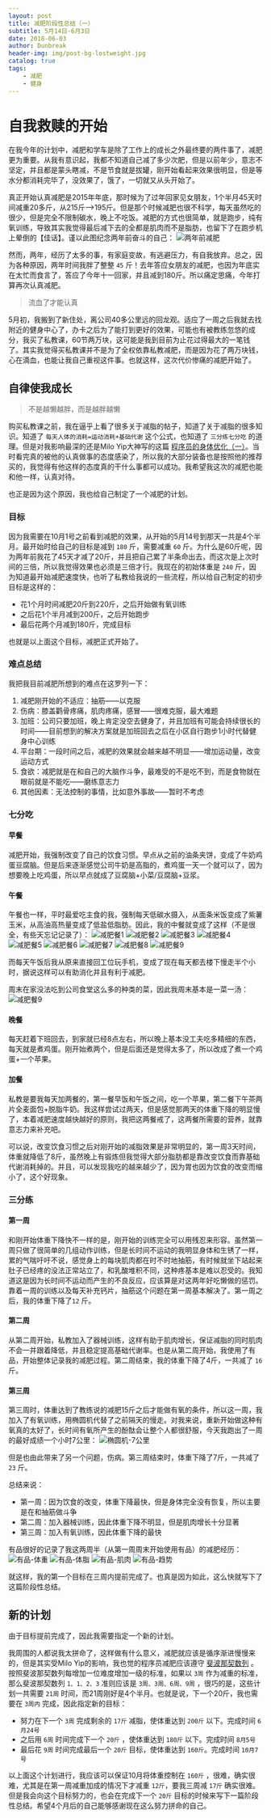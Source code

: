 ```yaml
---
layout: post
title: 减肥阶段性总结（一）
subtitle: 5月14日-6月3日
date: 2018-06-03
author: Dunbreak
header-img: img/post-bg-lostweight.jpg
catalog: true
tags:
    - 减肥
    - 健身
---
```

# 自我救赎的开始

在我今年的计划中，减肥和学车是除了工作上的成长之外最终要的两件事了，减肥更为重要。从我有意识起，我都不知道自己减了多少次肥，但是以前年少，意志不坚定，并且都是蒙头瞎减，不是节食就是拔罐，刚开始看起来效果很明显，但是等水分都消耗完毕了，没效果了，饿了，一切就又从头开始了。

真正开始认真减肥是2015年年底，那时候为了过年回家见女朋友，1个半月45天时间减重20多斤，从215斤——>195斤。但是那个时候减肥也很不科学，每天虽然吃的很少，但是完全不限制碳水，晚上不吃饭。减肥的方式也很简单，就是跑步，纯有氧训练，导致其实我觉得最后减下去的全都是肌肉而不是脂肪，也留下了在跑步机上晕倒的【佳话】。谨以此图纪念两年前奋斗的自己：
![两年前减肥](http://f.cl.ly/items/3G3l0M3z1t3T3W403A3k/%E4%B8%A4%E5%B9%B4%E5%89%8D%E5%87%8F%E8%82%A5.jpg)

然而，两年，经历了太多的事，有家庭变故，有逃避压力，有自我放弃。总之，因为各种原因，两年时间我胖了整整 `45` 斤！去年答应女朋友的减肥，也因为年底实在太忙而食言了，答应了今年十一回家，并且减到180斤。所以痛定思痛，今年打算再次认真减肥。

> 流血了才能认真

5月初，我搬到了新住处，离公司40多公里远的回龙观。适应了一周之后我就去找附近的健身中心了，办卡之后为了能打到更好的效果，可能也有被教练忽悠的成分，我买了私教课，60节两万块，这可能是我到目前为止花过得最大的一笔钱了。其实我觉得买私教课并不是为了全权依靠私教减肥，而是因为花了两万块钱，心在滴血，也能让我自己重视这件事。也就这样，这次代价惨痛的减肥开始了。

## 自律使我成长

> 不是越懒越胖，而是越胖越懒

购买私教课之前，我在逼乎上看了很多关于减脂的帖子，知道了关于减脂的很多知识。知道了 `每天人体的消耗=运动消耗+基础代谢` 这个公式，也知道了 `三分练七分吃` 的道理。但是对我影响最深的还是Milo Yip大神写的这篇 [程序员的身体优化（一）](https://zhuanlan.zhihu.com/p/26190037)。当时看完真的被他的认真做事的态度感染了，所以我的大部分装备也是按照他的推荐买的，我觉得有他这样的态度真的干什么事都可以成功。我希望我这次的减肥也能和他一样，认真对待。

也正是因为这个原因，我也给自己制定了一个减肥的计划。

### 目标

因为我需要在10月1号之前看到减肥的效果，从开始的5月14号到那天一共是4个半月。最开始时给自己的目标是减到 `180` 斤，需要减重 `60` 斤。为什么是60斤呢，因为两年前我花了45天才减了20斤，并且把自己累了半条命出去，而这次是上次时间的三倍，所以我觉得效果也必须是三倍才行。我现在的初始体重是 `240` 斤，因为知道最开始减肥速度快，也听了私教给我说的一些流程，所以给自己制定的初步目标是这样的：

* 花1个月时间减肥20斤到220斤，之后开始做有氧训练
* 之后花1个半月减到200斤，之后开始跑步
* 最后花两个月减到180斤，完成目标

也就是以上面这个目标，减肥正式开始了。

### 难点总结

我把我目前减肥所想到的难点在这罗列一下：

1. 减肥刚开始的不适应：抽筋——以克服
2. 伤病：膝盖鹳骨疼痛，肌肉疼痛，感冒——很难克服，最大难题
3. 加班：公司只要加班，晚上肯定没空去健身了，并且加班有可能会持续很长的时间——目前想到的解决方案就是加班回去之后在小区自行跑步1小时代替健身中心训练
4. 平台期：一段时间之后，减肥的效果就会越来越不明显——增加运动量，改变运动方式
5. 食欲：减肥就是在和自己的大脑作斗争，最难受的不是吃不到，而是食物就在眼前就是不能吃——磨练意志力
6. 其他因素：无法控制的事情，比如意外事故——暂时不考虑

### 七分吃

#### 早餐

减肥开始，我强制改变了自己的饮食习惯。早点从之前的油条夹饼，变成了牛奶鸡蛋豆腐脑。但是后来逐渐感觉公司牛奶是高脂的，煮鸡蛋一天一个就可以了，因为想要晚上吃鸡蛋，所以早点就成了豆腐脑+小菜/豆腐脑+豆浆。

#### 午餐

午餐也一样，平时最爱吃主食的我，强制每天低碳水摄入，从面条米饭变成了紫薯玉米，从高油高热量变成了低盐低脂肪。因此，我的中餐就变成了这样（不是很全，有些天忘记记录了）：
![减肥餐1](http://f.cl.ly/items/2X392U2Z0N401W1l2r0C/%E5%87%8F%E8%82%A5%E9%A4%901.jpg)
![减肥餐2](http://f.cl.ly/items/2N2J462u2J3u2i3C0d0S/%E5%87%8F%E8%82%A5%E9%A4%902.jpg)
![减肥餐3](http://f.cl.ly/items/1T400n1P411W3g1g0C1e/%E5%87%8F%E8%82%A5%E9%A4%903.jpg)
![减肥餐4](http://f.cl.ly/items/2c001n0c1h0Q1y2J0A3K/%E5%87%8F%E8%82%A5%E9%A4%904.jpg)
![减肥餐5](http://f.cl.ly/items/3Y3I3U2T3e3A1G0s0Q0C/%E5%87%8F%E8%82%A5%E9%A4%905.jpg)
![减肥餐6](http://f.cl.ly/items/0I2Z3k3z0e3Z422q062p/%E5%87%8F%E8%82%A5%E9%A4%906.jpg)
![减肥餐7](http://f.cl.ly/items/3E2u2m2n2J23010P1L0L/%E5%87%8F%E8%82%A5%E9%A4%907.jpg)
![减肥餐8](http://f.cl.ly/items/0y2x1L0h1q1o1l37363n/%E5%87%8F%E8%82%A5%E9%A4%908.jpg)
![减肥餐9](http://f.cl.ly/items/0A3w383G092K1O0Y1m2Z/%E5%87%8F%E8%82%A5%E9%A4%909.jpg)

而每天午饭后我从原来直接回工位玩手机，变成了现在每天都去楼下慢走半个小时，据说这样可以有助消化并且有利于减肥。

周末在家没法吃到公司食堂这么多的种类的菜，因此我周末基本是一菜一汤：
![减肥餐9](http://f.cl.ly/items/1g2L261M32171e1c1T3J/%E5%87%8F%E8%82%A5%E9%A4%9010.jpg)

#### 晚餐

每天赶着下班回去，到家就已经8点左右，所以晚上基本没工夫吃多精细的东西，每天就是煮鸡蛋。刚开始煮两个，但是后面还是觉得太多了，所以改成了煮一个鸡蛋+一个苹果。

#### 加餐

私教是要我每天加两餐的，第一餐早饭和午饭之间，吃一个苹果，第二餐下午茶两片全麦面包+脱脂牛奶。我这样尝试过两天，但是感觉那两天的体重下降的明显慢了，本着减肥速度越快越好的原则，我把这两餐戒了，这两餐所需要的营养，就靠意志力来补充吧。

可以说，改变饮食习惯之后对刚开始的减脂效果是非常明显的，第一周3天时间，体重就降低了8斤，虽然晚上有锻炼但我觉得大部分脂肪都是靠改变饮食而靠基础代谢消耗掉的。并且，可以发现我吃的越来越少了，因为胃也因为饮食的改变而缩小了，这个好现象。

### 三分练

#### 第一周

和刚开始体重下降快不一样的是，刚开始的训练完全可以用残忍来形容。虽然第一周只做了很简单的几组动作训练，但是长时间不运动的我明显身体和生锈了一样，累的气喘吁吁不说，感觉身上的每块肌肉都在时不时地抽筋，有时候就坐下站起来肚子已经疼的没法正常站立了，和乳酸堆积不同，这种疼基本是难以忍受的。我知道这是因为长时间不运动而产生的不良反应，应该算是对这两年好吃懒做的惩罚。靠着一周的训练以及每天补充钙片，抽筋这个问题在第一周基本解决了。第一周之后，我的体重下降了`12` 斤。

#### 第二周

从第二周开始，私教加入了器械训练，这样有助于肌肉增长，保证减脂的同时肌肉不会一并跟着降低，并且稳定提高基础代谢率。也是从第二周开始，我使用了有品，开始整体记录我的减肥过程。第二周结束，我的体重下降了4斤，一共减了 `16` 斤。

#### 第三周

第三周时，体重达到了教练说的减肥15斤之后才能做有氧的条件，所以这一周，我加入了有氧训练，用椭圆机代替了之前隔天的慢走。对我来说，重新开始做这种有氧真的太好了，长时间有氧所产生的酚酞会让整个人都很舒服，今天我跑出了一周的最好成绩一个小时7公里：
![椭圆机-7公里](http://f.cl.ly/items/0G1d2w2x070c3u0P0C0x/%E6%A4%AD%E5%9C%86%E6%9C%BA-7%E5%85%AC%E9%87%8C.jpg)

但是也由此带来了另一个问题，伤病。第三周结束时，体重下降了7斤，一共减了 `23` 斤。

总结来说：

* 第一周：因为饮食的改变，体重下降最快，但是身体完全没有恢复，所以主要是在和抽筋做斗争
* 第二周：加入器械训练，因此体重下降不明显，但是肌肉增长十分显著
* 第三周：加入有氧训练，因此体重下降的最快

有品很好的记录了我这两周半（从第一周周末开始使用有品）的减肥经历：
![有品-体重](http://f.cl.ly/items/2n1s1K0C2X0i0u064323/%E6%9C%89%E5%93%81-%E4%BD%93%E9%87%8D.png)
![有品-体脂](http://f.cl.ly/items/2b430Z07250s1M41440M/%E6%9C%89%E5%93%81-%E4%BD%93%E8%84%82.png)
![有品-肌肉](http://f.cl.ly/items/3d1o3k4316212E3B2O2O/%E6%9C%89%E5%93%81-%E8%82%8C%E8%82%89.png)
![有品-趋势](http://f.cl.ly/items/1S1E2A342h3x0z17001I/%E6%9C%89%E5%93%81-%E8%B6%8B%E5%8A%BF.png)

就这样，我的第一个目标在三周内提前完成了。也真是因为如此，这么快就写下了这篇阶段性总结。

## 新的计划

由于目标提前完成了，因此我需要指定一个新的计划。

我周围的人都说我太拼命了，这样做有什么意义，减肥就应该是循序渐进慢慢来的，但是其实受Milo Yip的影响，我也觉的程序员减肥应该遵守 [斐波那契数列](https://zh.wikipedia.org/wiki/%E6%96%90%E6%B3%A2%E9%82%A3%E5%A5%91%E6%95%B0%E5%88%97) 。按照斐波那契数列每增加一位难度增加一级的标准，如果以 `3周` 作为减重的标准，那么斐波那契数列 `1、1、2、3` 准则应该是 `3周、3周、6周、9周` ，很巧的是，这些计划一共需要 `21周` 时间，而21周刚好是4个半月。也就是说，下一个20斤，我也需要在 `3周内` 完成，因此指定新的目标：

* 努力在下一个 `3周` 完成剩余的 `17斤` 减脂，使体重达到 `200斤` 以下。完成时间 `6月24号`
* 之后用 `6周` 时间完成下一个 `20斤` ，使体重达到 `180斤` 以下。完成时间 `8月5号`
* 最后花 `9周` 时间完成最后一个 `20斤` 目标，使体重达到 `160斤`。完成时间 `10月7号`

以上面这个计划进行，我应该可以保证10月将体重控制在 `160斤` ，很难，确实很难，尤其是在第一周减重加成的情况下才减重 `12斤`，要我三周减 `17斤` 确实很难。但是我会向这个目标努力的，也会在完成下一个 `20斤` 目标的时候来写下一篇阶段性总结。希望4个月后的自己能够感谢现在这么努力拼命的自己。